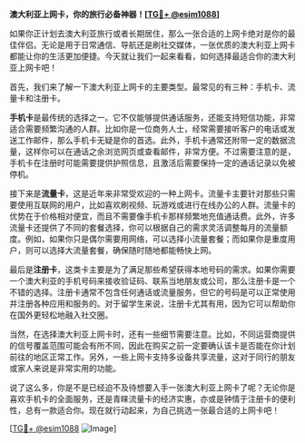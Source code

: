 **澳大利亚上网卡，你的旅行必备神器！[[TG💪+ @esim1088](https://t.me/s/esim1088)]**

如果你正计划去澳大利亚旅行或者长期居住，那么一张合适的上网卡绝对是你的最佳伴侣。无论是用于日常通信、导航还是刷社交媒体，一张优质的澳大利亚上网卡都能让你的生活更加便捷。今天就让我们一起来看看，如何选择最适合你的澳大利亚上网卡吧！

首先，我们来了解一下澳大利亚上网卡的主要类型。最常见的有三种：手机卡、流量卡和注册卡。

**手机卡**是最传统的选择之一。它不仅能够提供通话服务，还能支持短信功能，非常适合需要频繁沟通的人群。比如你是一位商务人士，经常需要接听客户的电话或发送工作邮件，那么手机卡无疑是你的首选。此外，手机卡通常还附带一定的数据流量，这样你可以在通话之余浏览网页或查看邮件，非常方便。不过需要注意的是，手机卡在注册时可能需要提供护照信息，且激活后需要保持一定的通话记录以免被停机。

接下来是**流量卡**，这是近年来非常受欢迎的一种上网卡。流量卡主要针对那些只需要使用互联网的用户，比如喜欢刷视频、玩游戏或进行在线办公的人群。流量卡的优势在于价格相对便宜，而且不需要像手机卡那样频繁地充值通话费。此外，许多流量卡还提供了不同的套餐选择，你可以根据自己的需求灵活调整每月的流量额度。例如，如果你只是偶尔需要用网络，可以选择小流量套餐；而如果你是重度用户，则可以选择大流量套餐，确保随时随地都能畅快上网。

最后是**注册卡**，这类卡主要是为了满足那些希望获得本地号码的需求。如果你需要一个澳大利亚的手机号码来接收验证码、联系当地朋友或公司，那么注册卡是一个不错的选择。注册卡通常不包含任何通话或流量服务，但它的号码是可以正常使用并注册各种应用和服务的。对于留学生来说，注册卡尤其有用，因为它可以帮助你在国外更轻松地融入社交圈。

当然，在选择澳大利亚上网卡时，还有一些细节需要注意。比如，不同运营商提供的信号覆盖范围可能会有所不同，因此在购买之前一定要确认该卡是否能在你计划前往的地区正常工作。另外，一些上网卡支持多设备共享流量，这对于同行的朋友或家人来说是非常实用的功能。

说了这么多，你是不是已经迫不及待想要入手一张澳大利亚上网卡了呢？无论你是喜欢手机卡的全面服务，还是青睐流量卡的经济实惠，亦或是钟情于注册卡的便利性，总有一款适合你。现在就行动起来，为自己挑选一张最合适的上网卡吧！

[[TG💪+ @esim1088](https://t.me/s/esim1088) ![Image](https://i.postimg.cc/4NQfJmqS/Snipaste-2025-05-13-00-14-12.png)]